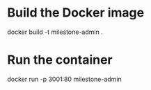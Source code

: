 # Build the Docker image
docker build -t milestone-admin .

# Run the container
docker run -p 3001:80 milestone-admin
